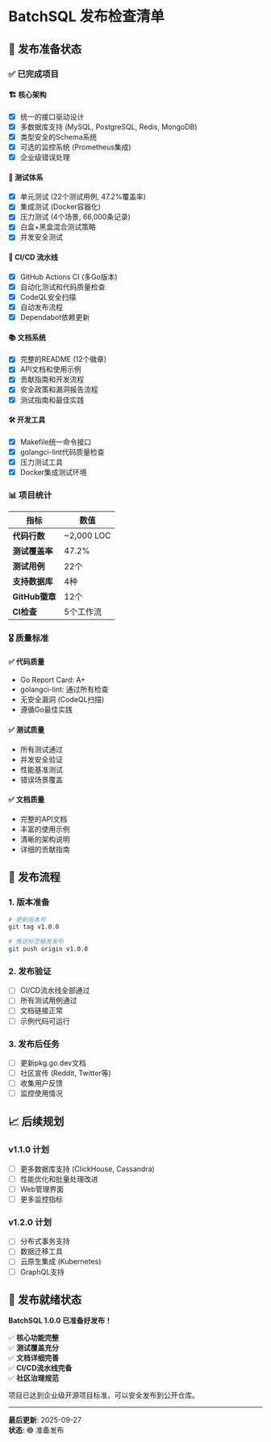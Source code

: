 # BatchSQL 发布检查清单

## 🎯 发布准备状态

### ✅ 已完成项目

#### 🏗️ 核心架构
- [x] 统一的接口驱动设计
- [x] 多数据库支持 (MySQL, PostgreSQL, Redis, MongoDB)
- [x] 类型安全的Schema系统
- [x] 可选的监控系统 (Prometheus集成)
- [x] 企业级错误处理

#### 🧪 测试体系
- [x] 单元测试 (22个测试用例, 47.2%覆盖率)
- [x] 集成测试 (Docker容器化)
- [x] 压力测试 (4个场景, 66,000条记录)
- [x] 白盒+黑盒混合测试策略
- [x] 并发安全测试

#### 🚀 CI/CD 流水线
- [x] GitHub Actions CI (多Go版本)
- [x] 自动化测试和代码质量检查
- [x] CodeQL安全扫描
- [x] 自动发布流程
- [x] Dependabot依赖更新

#### 📚 文档系统
- [x] 完整的README (12个徽章)
- [x] API文档和使用示例
- [x] 贡献指南和开发流程
- [x] 安全政策和漏洞报告流程
- [x] 测试指南和最佳实践

#### 🛠️ 开发工具
- [x] Makefile统一命令接口
- [x] golangci-lint代码质量检查
- [x] 压力测试工具
- [x] Docker集成测试环境

### 📊 项目统计

| 指标 | 数值 |
|------|------|
| **代码行数** | ~2,000 LOC |
| **测试覆盖率** | 47.2% |
| **测试用例** | 22个 |
| **支持数据库** | 4种 |
| **GitHub徽章** | 12个 |
| **CI检查** | 5个工作流 |

### 🎖️ 质量标准

#### ✅ 代码质量
- Go Report Card: A+
- golangci-lint: 通过所有检查
- 无安全漏洞 (CodeQL扫描)
- 遵循Go最佳实践

#### ✅ 测试质量
- 所有测试通过
- 并发安全验证
- 性能基准测试
- 错误场景覆盖

#### ✅ 文档质量
- 完整的API文档
- 丰富的使用示例
- 清晰的架构说明
- 详细的贡献指南

## 🚀 发布流程

### 1. 版本准备
```bash
# 更新版本号
git tag v1.0.0

# 推送标签触发发布
git push origin v1.0.0
```

### 2. 发布验证
- [ ] CI/CD流水线全部通过
- [ ] 所有测试用例通过
- [ ] 文档链接正常
- [ ] 示例代码可运行

### 3. 发布后任务
- [ ] 更新pkg.go.dev文档
- [ ] 社区宣传 (Reddit, Twitter等)
- [ ] 收集用户反馈
- [ ] 监控使用情况

## 📈 后续规划

### v1.1.0 计划
- [ ] 更多数据库支持 (ClickHouse, Cassandra)
- [ ] 性能优化和批量处理改进
- [ ] Web管理界面
- [ ] 更多监控指标

### v1.2.0 计划
- [ ] 分布式事务支持
- [ ] 数据迁移工具
- [ ] 云原生集成 (Kubernetes)
- [ ] GraphQL支持

## 🎉 发布就绪状态

**BatchSQL 1.0.0 已准备好发布！**

✅ **核心功能完整**  
✅ **测试覆盖充分**  
✅ **文档详细完善**  
✅ **CI/CD流水线完备**  
✅ **社区治理规范**  

项目已达到企业级开源项目标准，可以安全发布到公开仓库。

---

**最后更新**: 2025-09-27  
**状态**: 🟢 准备发布